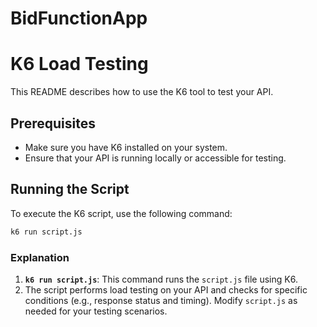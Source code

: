 # BidFunctionApp

# K6 Load Testing

This README describes how to use the K6 tool to test your API.

## Prerequisites
- Make sure you have K6 installed on your system.
- Ensure that your API is running locally or accessible for testing.

## Running the Script
To execute the K6 script, use the following command:

```bash
k6 run script.js
```

### Explanation
1. **`k6 run script.js`**: This command runs the `script.js` file using K6.
2. The script performs load testing on your API and checks for specific conditions (e.g., response status and timing). Modify `script.js` as needed for your testing scenarios.
